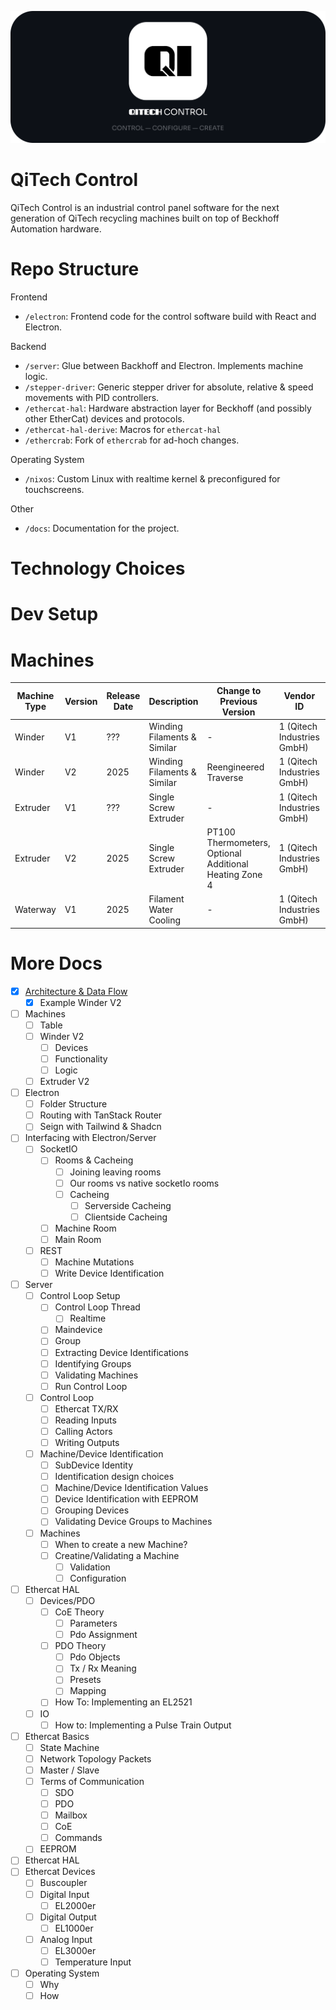 ![](./docs/github-banner.png)
# QiTech Control
QiTech Control is an industrial control panel software for the next generation of QiTech recycling machines built on top of Beckhoff Automation hardware.

# Repo Structure

Frontend
- `/electron`: Frontend code for the control software build with React and Electron.

Backend
- `/server`: Glue between Backhoff and Electron. Implements machine logic.
- `/stepper-driver`: Generic stepper driver for absolute, relative & speed movements with PID controllers.
- `/ethercat-hal`: Hardware abstraction layer for Beckhoff (and possibly other EtherCat) devices and protocols.
- `/ethercat-hal-derive`: Macros for `ethercat-hal`
- `/ethercrab`: Fork of `ethercrab` for ad-hoch changes.

Operating System
- `/nixos`: Custom Linux with realtime kernel & preconfigured for touchscreens.

Other
- `/docs`: Documentation for the project.


# Technology Choices

# Dev Setup

# Machines

| Machine Type | Version | Release Date | Description                 | Change to Previous Version                             | Vendor ID                  | Macine ID | Implemented | Docs                            |
| ------------ | ------- | ------------ | --------------------------- | ------------------------------------------------------ | -------------------------- | --------- | ----------- | ------------------------------- |
| Winder       | V1      | ???          | Winding Filaments & Similar | -                                                      | 1 (Qitech Industries GmbH) | 1         | Reserved    | -                               |
| Winder       | V2      | 2025         | Winding Filaments & Similar | Reengineered Traverse                                  | 1 (Qitech Industries GmbH) | 2         | In Progress | [](./docs/machines/winder-1.md) |
| Extruder     | V1      | ???          | Single Screw Extruder       | -                                                      | 1 (Qitech Industries GmbH) | 3         | Reserved    | -                               |
| Extruder     | V2      | 2025         | Single Screw Extruder       | PT100 Thermometers, Optional Additional Heating Zone 4 | 1 (Qitech Industries GmbH) | 4         | Not Yet     | [                               |
| Waterway     | V1      | 2025         | Filament Water Cooling      | -                                                      | 1 (Qitech Industries GmbH) | 5         | Not Yet     |                                 |

# More Docs

- [X] [Architecture & Data Flow](./docs/architecture-overview.md)
    - [X] Example Winder V2

- [ ] Machines
  - [ ] Table
  - [ ] Winder V2
    - [ ] Devices
    - [ ] Functionality
    - [ ] Logic
  - [ ] Extruder V2

- [ ] Electron
  - [ ] Folder Structure 
  - [ ] Routing with TanStack Router
  - [ ] Seign with Tailwind & Shadcn 

- [ ] Interfacing with Electron/Server
    - [ ] SocketIO
      - [ ] Rooms & Cacheing
        - [ ] Joining leaving rooms
        - [ ] Our rooms vs native socketIo rooms
        - [ ] Cacheing
          - [ ] Serverside Cacheing
          - [ ] Clientside Cacheing
      - [ ] Machine Room
      - [ ] Main Room
    - [ ] REST
      - [ ] Machine Mutations
      - [ ] Write Device Identification

- [ ] Server
  - [ ] Control Loop Setup
    - [ ] Control Loop Thread
      - [ ] Realtime
    - [ ] Maindevice
    - [ ] Group
    - [ ] Extracting Device Identifications
    - [ ] Identifying Groups
    - [ ] Validating Machines
    - [ ] Run Control Loop
  - [ ] Control Loop
    - [ ] Ethercat TX/RX
    - [ ] Reading Inputs
    - [ ] Calling Actors
    - [ ] Writing Outputs
  - [ ] Machine/Device Identification
    - [ ] SubDevice Identity
    - [ ] Identification design choices
    - [ ] Machine/Device Identification Values
    - [ ] Device Identification with EEPROM
    - [ ] Grouping Devices
    - [ ] Validating Device Groups to Machines
  - [ ] Machines
    - [ ] When to create a new Machine?
    - [ ] Creatine/Validating a Machine
      - [ ] Validation
      - [ ] Configuration

- [ ] Ethercat HAL
  - [ ] Devices/PDO
    - [ ] CoE Theory
      - [ ] Parameters
      - [ ] Pdo Assignment
    - [ ] PDO Theory
      - [ ] Pdo Objects
      - [ ] Tx / Rx Meaning
      - [ ] Presets
      - [ ] Mapping
    - [ ] How To: Implementing an EL2521
  - [ ] IO
    - [ ] How to: Implementing a Pulse Train Output

- [ ] Ethercat Basics
  - [ ] State Machine
  - [ ] Network Topology Packets
  - [ ] Master / Slave
  - [ ] Terms of Communication
    - [ ] SDO 
    - [ ] PDO 
    - [ ] Mailbox
    - [ ] CoE 
    - [ ] Commands
  - [ ] EEPROM

- [ ] Ethercat HAL
- [ ] Ethercat Devices
  - [ ] Buscoupler
  - [ ] Digital Input
    - [ ] EL2000er
  - [ ] Digital Output
    - [ ] EL1000er
  - [ ] Analog Input
    - [ ] EL3000er
    - [ ] Temperature Input

- [ ] Operating System
  - [ ] Why
  - [ ] How
